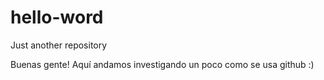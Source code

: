 # hello-word
Just another repository

Buenas gente! Aquí andamos investigando un poco como se usa github :)

